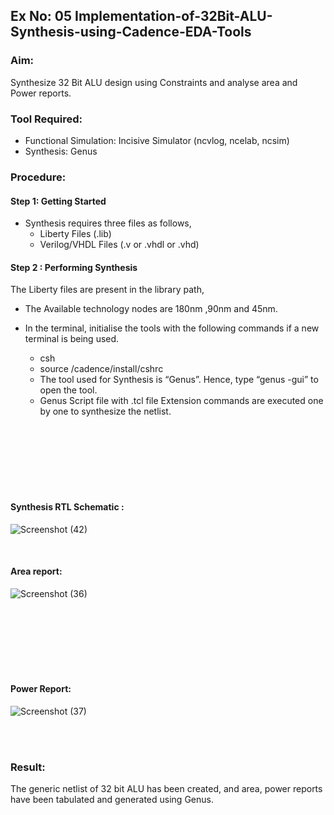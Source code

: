 ## Ex No: 05  Implementation-of-32Bit-ALU-Synthesis-using-Cadence-EDA-Tools

### Aim:

Synthesize 32 Bit ALU design using Constraints and analyse area and Power reports.

### Tool Required:

- Functional Simulation: Incisive Simulator (ncvlog, ncelab, ncsim)
- Synthesis: Genus
  
### Procedure:

#### Step 1: Getting Started

- Synthesis requires three files as follows,
    + Liberty Files (.lib)
    + Verilog/VHDL Files (.v or .vhdl or .vhd)

#### Step 2 : Performing Synthesis

The Liberty files are present in the library path,

- The Available technology nodes are 180nm ,90nm and 45nm.
- In the terminal, initialise the tools with the following commands if a new terminal is being
used.

    + csh
    + source /cadence/install/cshrc
    + The tool used for Synthesis is “Genus”. Hence, type “genus -gui” to open the tool.
    + Genus Script file with .tcl file Extension commands are executed one by one to synthesize the netlist.

<br>
<br>
<br>
<br>
<br>
<br>

#### Synthesis RTL Schematic :

![Screenshot (42)](https://github.com/user-attachments/assets/de9d2cfa-6d57-4063-b82d-7d4988bf7d09)

<br>

#### Area report:

![Screenshot (36)](https://github.com/user-attachments/assets/e77cbeab-65ef-4184-861d-38577c45bfb7)

<br>
<br>
<br>
<br>
<br>
<br>

#### Power Report:

![Screenshot (37)](https://github.com/user-attachments/assets/1bc605a6-acc7-4893-bb19-3255ae833937)

<br>
<br>

### Result: 
The generic netlist of 32 bit ALU  has been created, and area, power reports have been tabulated and generated using Genus.

